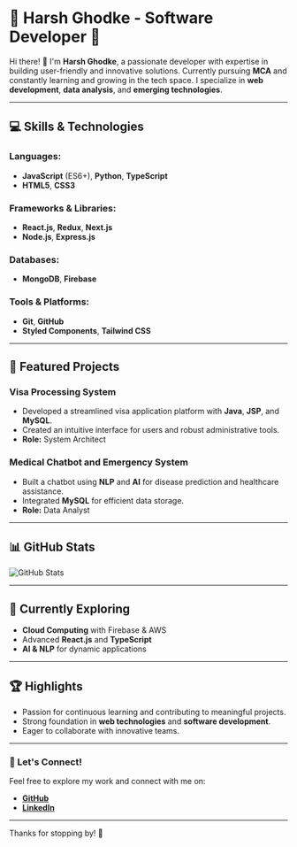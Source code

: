 # 🌟 Harsh Ghodke - Software Developer 🌟

Hi there! 👋 I'm **Harsh Ghodke**, a passionate developer with expertise in building user-friendly and innovative solutions. Currently pursuing **MCA** and constantly learning and growing in the tech space. I specialize in **web development**, **data analysis**, and **emerging technologies**.

---

## 💻 Skills & Technologies

### Languages:
- **JavaScript** (ES6+), **Python**, **TypeScript**
- **HTML5**, **CSS3**

### Frameworks & Libraries:
- **React.js**, **Redux**, **Next.js**
- **Node.js**, **Express.js**

### Databases:
- **MongoDB**, **Firebase**

### Tools & Platforms:
- **Git**, **GitHub**
- **Styled Components**, **Tailwind CSS**

---

## 🚀 Featured Projects

### **Visa Processing System**
- Developed a streamlined visa application platform with **Java**, **JSP**, and **MySQL**.
- Created an intuitive interface for users and robust administrative tools.
- **Role:** System Architect

### **Medical Chatbot and Emergency System**
- Built a chatbot using **NLP** and **AI** for disease prediction and healthcare assistance.
- Integrated **MySQL** for efficient data storage.
- **Role:** Data Analyst

---

## 📊 GitHub Stats

![GitHub Stats](https://github-readme-stats.vercel.app/api?username=HarshuGhodke1008&show_icons=true&theme=radical)

---

## 🌱 Currently Exploring
- **Cloud Computing** with Firebase & AWS
- Advanced **React.js** and **TypeScript**
- **AI & NLP** for dynamic applications

---

## 🏆 Highlights
- Passion for continuous learning and contributing to meaningful projects.
- Strong foundation in **web technologies** and **software development**.
- Eager to collaborate with innovative teams.

---

### 🔗 Let's Connect!
Feel free to explore my work and connect with me on:
- [**GitHub**](https://github.com/HarshuGhodke1008)
- [**LinkedIn**](https://linkedin.com/in/harsh-ghodke-hg1008)

---

Thanks for stopping by! 🚀
